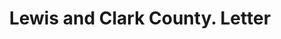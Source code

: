 ---
doi: 10.7916/D8SR0BHM
date_other: '1890'
date_other_textual: 1890-1899
form: correspondence
genre:
- Letters (correspondence)
name:
- Lewis and Clark County
object_in_context_url: https://biggert.cul.columbia.edu/items/view/ave_biggert_00744
subject_hierarchical_geographic:
- Helena, Montana, United States
subject_name:
- Lewis and Clark County
title: Lewis and Clark County. Letter
sort_title: Lewis and Clark County. Letter
call_number: ave_biggert_00744
coordinates:
- 46.595805,-112.027031
pid: ave_biggert_00744
identifiers: ave_biggert_00744
thumbnail: https://derivativo-1.library.columbia.edu/iiif/2/ldpd:345478/full/!256,256/0/native.jpg
permalink: "/items/ave_biggert_00744/"
layout: iiif-image-page
---